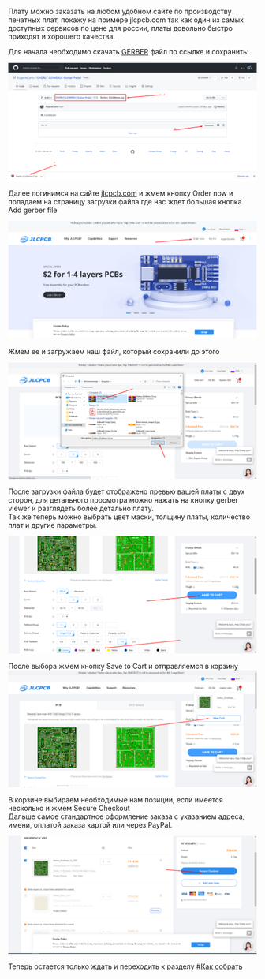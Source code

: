 Плату можно заказать на любом удобном сайте по производству печатных плат, покажу на примере jlcpcb.com так как один из самых доступных сервисов по цене для россии, платы довольно быстро приходят и хорошего качества.<p>
Для начала необходимо скачать [GERBER](https://github.com/EugeneCarlo/OVERLY-LOWERLY-Guitar-Pedal/blob/main/PCB/Gerber_82x86mm.zip) файл по ссылке и сохранить:<br>

![gerber](https://github.com/EugeneCarlo/OVERLY-LOWERLY-Guitar-Pedal/blob/main/Image/Screenshot_910.png)

Далее логинимся на сайте [jlcpcb.com](jlcpcb.com) и жмем кнопку Order now и попадаем на страницу загрузки файла где нас ждет большая кнопка Add gerber file<br>

![ordernow](../Image/Screenshot_911.png)

Жмем ее и загружаем наш файл, который сохранили до этого<br>

![download](../Image/Screenshot_912.png)

После загрузки файла будет отображено превью вашей платы с двух сторон, для детального просмотра можно нажать на кнопку gerber viewer и разглядеть более детально плату.<br>
Так же теперь можно выбрать цвет маски, толщину платы, количество плат и другие параметры.<br>

![vierwer](../Image/Screenshot_913.png)

После выбора жмем кнопку Save to Cart и отправляемся в корзину<br>
![savetocart](../Image/Screenshot_914.png)

В корзине выбираем необходимые нам позиции, если имеется несколько и жмем Secure Checkout<br>
Дальше самое стандартное оформление заказа с указанием адреса, имени, оплатой заказа картой или через PayPal.<br>

![checkout](../Image/Screenshot_915.png)

Теперь остается только ждать и переходить к разделу #[Как собрать](https://github.com/EugeneCarlo/OVERLY-LOWERLY-Guitar-Pedal-/blob/main/How%20to%20assemble/README.md)